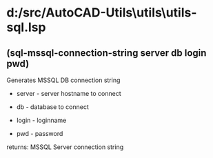 # d:/src/AutoCAD-Utils\utils\utils-sql.lsp
## (sql-mssql-connection-string server db login pwd)
Generates MSSQL DB connection string
* server - server hostname to connect
* db - database to connect
* login - loginname
* pwd - password
returns: MSSQL Server connection string
